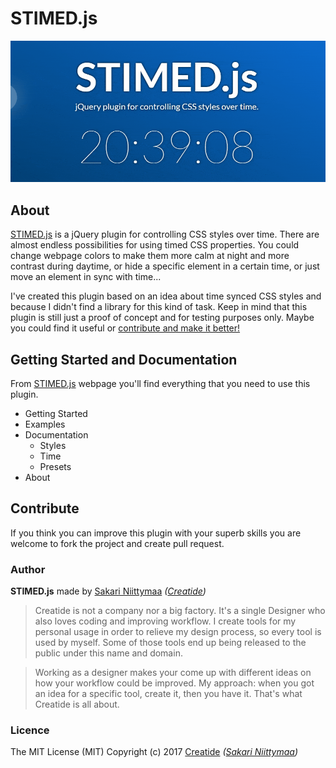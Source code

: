 # STIMED.js

![Example 1](https://github.com/Creatide/STIMED/blob/gh-pages/img/STIMEDjs_Animation_890x400_Optimized.gif)

## About

[STIMED.js](http://stimed.creatide.com) is a jQuery plugin for controlling CSS styles over time. There are almost endless possibilities for using timed CSS properties. You could change webpage colors to make them more calm at night and more contrast during daytime, or hide a specific element in a certain time, or just move an element in sync with time...

I've created this plugin based on an idea about time synced CSS styles and because I didn't find a library for this kind of task. Keep in mind that this plugin is still just a proof of concept and for testing purposes only. Maybe you could find it useful or [contribute and make it better!](https://github.com/Creatide/STIMED#contribute)

## Getting Started and Documentation

From [STIMED.js](http://stimed.creatide.com) webpage you'll find everything that you need to use this plugin.

* Getting Started
* Examples
* Documentation
  * Styles
  * Time
  * Presets
* About

## Contribute

If you think you can improve this plugin with your superb skills you are welcome to fork the project and create pull request.

### Author

**STIMED.js** made by [Sakari Niittymaa](http://sakari.niittymaa.com) *([Creatide](http://creatide.com))*

> Creatide is not a company nor a big factory. It's a single Designer who also loves coding and improving workflow. I create tools for my personal usage in order to relieve my design process, so every tool is used by myself. Some of those tools end up being released to the public under this name and domain.

> Working as a designer makes your come up with different ideas on how your workflow could be improved. My approach: when you got an idea for a specific tool, create it, then you have it. That's what Creatide is all about.

### Licence

The MIT License (MIT)
Copyright (c) 2017 [Creatide](http://creatide.com) *([Sakari Niittymaa](http://sakari.niittymaa.com))*
